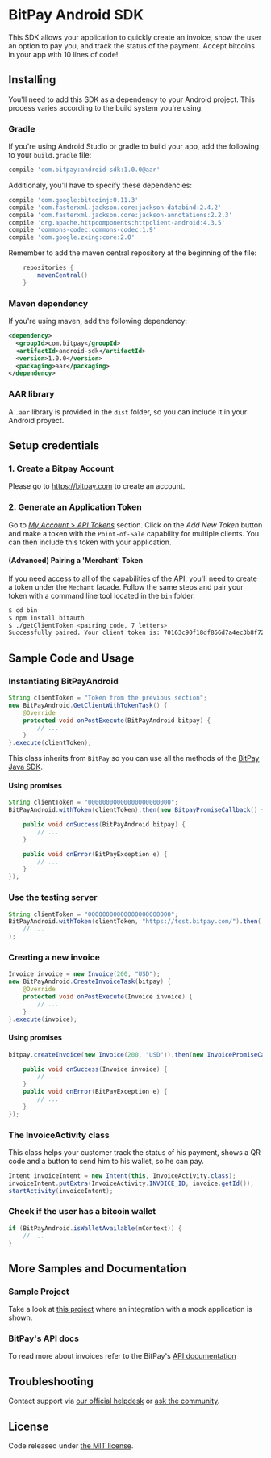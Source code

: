 # BitPay Android SDK

This SDK allows your application to quickly create an invoice, show the user an option to pay you,
and track the status of the payment. Accept bitcoins in your app with 10 lines of code!

## Installing

You'll need to add this SDK as a dependency to your Android project. This process varies according
to the build system you're using.

### Gradle

If you're using Android Studio or gradle to build your app, add the following
to your `build.gradle` file:

```gradle
compile 'com.bitpay:android-sdk:1.0.0@aar'
```

Additionaly, you'll have to specify these dependencies:

```gradle
compile 'com.google:bitcoinj:0.11.3'
compile 'com.fasterxml.jackson.core:jackson-databind:2.4.2'
compile 'com.fasterxml.jackson.core:jackson-annotations:2.2.3'
compile 'org.apache.httpcomponents:httpclient-android:4.3.5'
compile 'commons-codec:commons-codec:1.9'
compile 'com.google.zxing:core:2.0'
```

Remember to add the maven central repository at the beginning of the file:

```java
    repositories {
        mavenCentral()
    }
```

### Maven dependency

If you're using maven, add the following dependency:
```xml
<dependency>
  <groupId>com.bitpay</groupId>
  <artifactId>android-sdk</artifactId>
  <version>1.0.0</version>
  <packaging>aar</packaging>
</dependency>
```

### AAR library

A `.aar` library is provided in the `dist` folder, so you can include it in your Android proyect.

## Setup credentials

### 1. Create a Bitpay Account
Please go to https://bitpay.com to create an account.

### 2. Generate an Application Token

Go to [*My Account* > *API Tokens*](https://bitpay.com/api-tokens) section. Click on the _Add New Token_ button and make a token with the `Point-of-Sale` capability for multiple clients. You can then include this token with your application.

#### (Advanced) Pairing a 'Merchant' Token

If you need access to all of the capabilities of the API, you'll need to create a token under the `Mechant` facade. Follow the same steps and pair your token with a command line tool located in the `bin` folder.

```bash
$ cd bin
$ npm install bitauth
$ ./getClientToken <pairing code, 7 letters>
Successfully paired. Your client token is: 70163c90f18df866d7a4ec3b8f7215f0013e3f81749f6222938a1f4d9ce3e97e
```

## Sample Code and Usage

### Instantiating BitPayAndroid
```java
String clientToken = "Token from the previous section";
new BitPayAndroid.GetClientWithTokenTask() {
    @Override
    protected void onPostExecute(BitPayAndroid bitpay) {
        // ...
    }
}.execute(clientToken);
```

This class inherits from `BitPay` so you can use all the methods of the [BitPay Java SDK](https://github.com/unChaz/BitPayJavaClient).

#### Using promises
```java
String clientToken = "00000000000000000000000";
BitPayAndroid.withToken(clientToken).then(new BitpayPromiseCallback() {

    public void onSuccess(BitPayAndroid bitpay) {
        // ...
    }

    public void onError(BitPayException e) {
        // ...
    }
});
```

### Use the testing server
```java
String clientToken = "00000000000000000000000";
BitPayAndroid.withToken(clientToken, "https://test.bitpay.com/").then(
    // ...
);
```

### Creating a new invoice
```java
Invoice invoice = new Invoice(200, "USD");
new BitPayAndroid.CreateInvoiceTask(bitpay) {
    @Override
    protected void onPostExecute(Invoice invoice) {
        // ...
    }
}.execute(invoice);
```

#### Using promises
```java
bitpay.createInvoice(new Invoice(200, "USD")).then(new InvoicePromiseCallback() {

    public void onSuccess(Invoice invoice) {
        // ...
    }
    public void onError(BitPayException e) {
        // ...
    }
});
```

### The InvoiceActivity class

This class helps your customer track the status of his payment, shows a QR
code and a button to send him to his wallet, so he can pay.
```java
Intent invoiceIntent = new Intent(this, InvoiceActivity.class);
invoiceIntent.putExtra(InvoiceActivity.INVOICE_ID, invoice.getId());
startActivity(invoiceIntent);
```

### Check if the user has a bitcoin wallet
```java
if (BitPayAndroid.isWalletAvailable(mContext)) {
    // ...
}
```

## More Samples and Documentation

### Sample Project
Take a look at [this project](https://github.com/bitpay/android-sdk-sample)
where an integration with a mock application is shown.

### BitPay's API docs
To read more about invoices refer to the BitPay's [API documentation](https://bitpay.com/api)


## Troubleshooting

Contact support via [our official helpdesk](https://support.bitpay.com) or [ask the community](https://github.com/bitpay/android-sdk/issues).

## License

Code released under [the MIT license](https://github.com/bitpay/android-sdk/blob/master/LICENSE).
